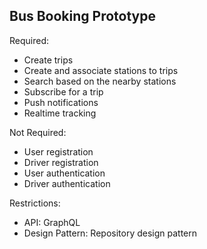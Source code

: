 ## Bus Booking Prototype

Required:

- Create trips
- Create and associate stations to trips
- Search based on the nearby stations
- Subscribe for a trip
- Push notifications
- Realtime tracking

Not Required:

- User registration
- Driver registration
- User authentication
- Driver authentication

Restrictions:

- API: GraphQL
- Design Pattern: Repository design pattern 